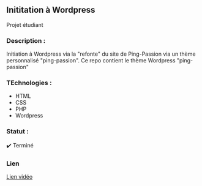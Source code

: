 ## Inititation à Wordpress
Projet étudiant

### Description :
Initiation à Wordpress via la "refonte" du site de Ping-Passion via un thème personnalisé "ping-passion".
Ce repo contient le thème Wordpress "ping-passion"

### TEchnologies :
* HTML
* CSS
* PHP
* Wordpress

### Statut :
✔️ Terminé

### Lien
[Lien vidéo](https://youtu.be/rcXtUtZlTCQ)
